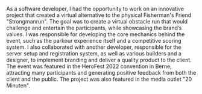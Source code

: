 As a software developer, I had the opportunity to work on an innovative project that created a virtual alternative to the physical Fisherman's Friend "Strongmanrun". The goal was to create a virtual obstacle run that would challenge and entertain the participants, while showcasing the brand’s values.
I was responsible for developing the core mechanics behind the event, such as the parkour experience itself and a competitive scoring system. I also collaborated with another developer, responsible for the server setup and registration system, as well as various builders and a designer, to implement branding and deliver a quality product to the client.
The event was featured in the HeroFest 2022 convention in Berne, attracting many participants and generating positive feedback from both the client and the public. The project was also featured in the media outlet "20 Minuten".
